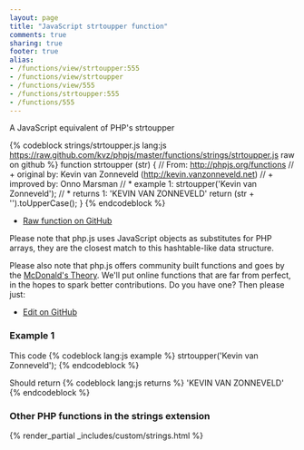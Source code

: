 ```yaml
---
layout: page
title: "JavaScript strtoupper function"
comments: true
sharing: true
footer: true
alias:
- /functions/view/strtoupper:555
- /functions/view/strtoupper
- /functions/view/555
- /functions/strtoupper:555
- /functions/555
---
```

<!-- Generated by Rakefile:build -->
A JavaScript equivalent of PHP's strtoupper

{% codeblock strings/strtoupper.js lang:js https://raw.github.com/kvz/phpjs/master/functions/strings/strtoupper.js raw on github %}
function strtoupper (str) {
  // From: http://phpjs.org/functions
  // +   original by: Kevin van Zonneveld (http://kevin.vanzonneveld.net)
  // +   improved by: Onno Marsman
  // *     example 1: strtoupper('Kevin van Zonneveld');
  // *     returns 1: 'KEVIN VAN ZONNEVELD'
  return (str + '').toUpperCase();
}
{% endcodeblock %}

 - [Raw function on GitHub](https://github.com/kvz/phpjs/blob/master/functions/strings/strtoupper.js)

Please note that php.js uses JavaScript objects as substitutes for PHP arrays, they are 
the closest match to this hashtable-like data structure. 

Please also note that php.js offers community built functions and goes by the 
[McDonald's Theory](https://medium.com/what-i-learned-building/9216e1c9da7d). We'll put online 
functions that are far from perfect, in the hopes to spark better contributions. 
Do you have one? Then please just: 

 - [Edit on GitHub](https://github.com/kvz/phpjs/edit/master/functions/strings/strtoupper.js)

### Example 1
This code
{% codeblock lang:js example %}
strtoupper('Kevin van Zonneveld');
{% endcodeblock %}

Should return
{% codeblock lang:js returns %}
'KEVIN VAN ZONNEVELD'
{% endcodeblock %}


### Other PHP functions in the strings extension
{% render_partial _includes/custom/strings.html %}
